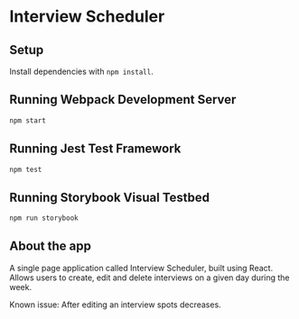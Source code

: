 # Interview Scheduler

## Setup

Install dependencies with `npm install`.

## Running Webpack Development Server

```sh
npm start
```

## Running Jest Test Framework

```sh
npm test
```

## Running Storybook Visual Testbed

```sh
npm run storybook
```

## About the app

A single page application called Interview Scheduler, built using React.  Allows users to create, edit and delete interviews on a given day during the week.

Known issue:
  After editing an interview spots decreases.
  